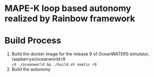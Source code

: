# MAPE-K loop based autonomy realized by Rainbow framework

# Build Process
   1. Build the docker image for the release 9 of OceanWATERS simulator, raspberrysi/oceanworld:r9
      <br>`cd ./oceanworld && ./build.sh noetic r9`
   3. Build the autonomy
